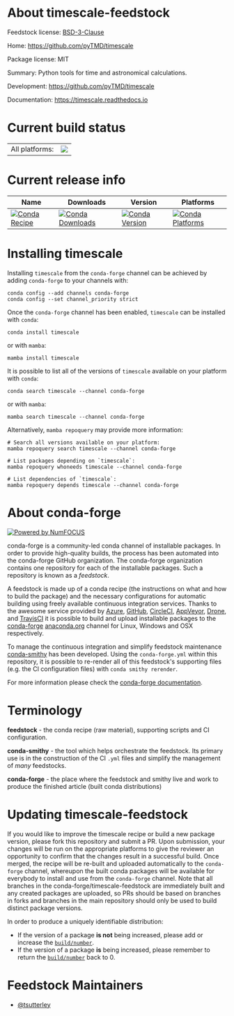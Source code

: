 About timescale-feedstock
=========================

Feedstock license: [BSD-3-Clause](https://github.com/conda-forge/timescale-feedstock/blob/main/LICENSE.txt)

Home: https://github.com/pyTMD/timescale

Package license: MIT

Summary: Python tools for time and astronomical calculations.

Development: https://github.com/pyTMD/timescale

Documentation: https://timescale.readthedocs.io

Current build status
====================


<table><tr><td>All platforms:</td>
    <td>
      <a href="https://dev.azure.com/conda-forge/feedstock-builds/_build/latest?definitionId=20174&branchName=main">
        <img src="https://dev.azure.com/conda-forge/feedstock-builds/_apis/build/status/timescale-feedstock?branchName=main">
      </a>
    </td>
  </tr>
</table>

Current release info
====================

| Name | Downloads | Version | Platforms |
| --- | --- | --- | --- |
| [![Conda Recipe](https://img.shields.io/badge/recipe-timescale-green.svg)](https://anaconda.org/conda-forge/timescale) | [![Conda Downloads](https://img.shields.io/conda/dn/conda-forge/timescale.svg)](https://anaconda.org/conda-forge/timescale) | [![Conda Version](https://img.shields.io/conda/vn/conda-forge/timescale.svg)](https://anaconda.org/conda-forge/timescale) | [![Conda Platforms](https://img.shields.io/conda/pn/conda-forge/timescale.svg)](https://anaconda.org/conda-forge/timescale) |

Installing timescale
====================

Installing `timescale` from the `conda-forge` channel can be achieved by adding `conda-forge` to your channels with:

```
conda config --add channels conda-forge
conda config --set channel_priority strict
```

Once the `conda-forge` channel has been enabled, `timescale` can be installed with `conda`:

```
conda install timescale
```

or with `mamba`:

```
mamba install timescale
```

It is possible to list all of the versions of `timescale` available on your platform with `conda`:

```
conda search timescale --channel conda-forge
```

or with `mamba`:

```
mamba search timescale --channel conda-forge
```

Alternatively, `mamba repoquery` may provide more information:

```
# Search all versions available on your platform:
mamba repoquery search timescale --channel conda-forge

# List packages depending on `timescale`:
mamba repoquery whoneeds timescale --channel conda-forge

# List dependencies of `timescale`:
mamba repoquery depends timescale --channel conda-forge
```


About conda-forge
=================

[![Powered by
NumFOCUS](https://img.shields.io/badge/powered%20by-NumFOCUS-orange.svg?style=flat&colorA=E1523D&colorB=007D8A)](https://numfocus.org)

conda-forge is a community-led conda channel of installable packages.
In order to provide high-quality builds, the process has been automated into the
conda-forge GitHub organization. The conda-forge organization contains one repository
for each of the installable packages. Such a repository is known as a *feedstock*.

A feedstock is made up of a conda recipe (the instructions on what and how to build
the package) and the necessary configurations for automatic building using freely
available continuous integration services. Thanks to the awesome service provided by
[Azure](https://azure.microsoft.com/en-us/services/devops/), [GitHub](https://github.com/),
[CircleCI](https://circleci.com/), [AppVeyor](https://www.appveyor.com/),
[Drone](https://cloud.drone.io/welcome), and [TravisCI](https://travis-ci.com/)
it is possible to build and upload installable packages to the
[conda-forge](https://anaconda.org/conda-forge) [anaconda.org](https://anaconda.org/)
channel for Linux, Windows and OSX respectively.

To manage the continuous integration and simplify feedstock maintenance
[conda-smithy](https://github.com/conda-forge/conda-smithy) has been developed.
Using the ``conda-forge.yml`` within this repository, it is possible to re-render all of
this feedstock's supporting files (e.g. the CI configuration files) with ``conda smithy rerender``.

For more information please check the [conda-forge documentation](https://conda-forge.org/docs/).

Terminology
===========

**feedstock** - the conda recipe (raw material), supporting scripts and CI configuration.

**conda-smithy** - the tool which helps orchestrate the feedstock.
                   Its primary use is in the construction of the CI ``.yml`` files
                   and simplify the management of *many* feedstocks.

**conda-forge** - the place where the feedstock and smithy live and work to
                  produce the finished article (built conda distributions)


Updating timescale-feedstock
============================

If you would like to improve the timescale recipe or build a new
package version, please fork this repository and submit a PR. Upon submission,
your changes will be run on the appropriate platforms to give the reviewer an
opportunity to confirm that the changes result in a successful build. Once
merged, the recipe will be re-built and uploaded automatically to the
`conda-forge` channel, whereupon the built conda packages will be available for
everybody to install and use from the `conda-forge` channel.
Note that all branches in the conda-forge/timescale-feedstock are
immediately built and any created packages are uploaded, so PRs should be based
on branches in forks and branches in the main repository should only be used to
build distinct package versions.

In order to produce a uniquely identifiable distribution:
 * If the version of a package **is not** being increased, please add or increase
   the [``build/number``](https://docs.conda.io/projects/conda-build/en/latest/resources/define-metadata.html#build-number-and-string).
 * If the version of a package **is** being increased, please remember to return
   the [``build/number``](https://docs.conda.io/projects/conda-build/en/latest/resources/define-metadata.html#build-number-and-string)
   back to 0.

Feedstock Maintainers
=====================

* [@tsutterley](https://github.com/tsutterley/)

